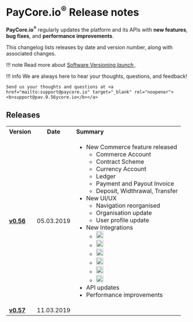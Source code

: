 # PayCore.io<sup>®</sup> Release notes 

**PayCore.io<sup>®</sup>** regularly updates the platform and its APIs with **new features**, **bug fixes**, and **performance improvements**. 

This changelog lists releases by date and version number, along with associated changes. 

!!! note
    Read more about <a href="https://semver.org" target="_blank" rel="noopener">Software Versioning <i class="md-icon">launch</i> </a>.


!!! info
    We are always here to hear your thoughts, questions, and feedback! 
    
    Send us your thoughts and questions at <a href="mailto:support@paycore.io" target="_blank" rel="noopener"><b>support@pav.0.56ycore.io</b></a>


## Releases


<table>
  <tbody>
    <tr>
      <th align="left">Version</th>
      <th align="center">Date</th>
      <th align="left">Summary</th>
    </tr>
    <tr>
     <td align="left" style="font-weight:bold"><a href="../v0.56">v0.56</a></td>
      <td align="center">05.03.2019</td>
      <td align="left">          
        <ul>
          <li>New Commerce feature released
          <ul>
          <li>Commerce Account</li>
          <li>Contract Scheme</li>
          <li>Currency Account</li>
          <li>Ledger</li>
          <li>Payment and Payout Invoice</li>
          <li>Deposit, Widthrawal, Transfer </li>
          </ul>
          </li>
          <li>New UI/UX
          <ul>
            <li>Navigation reorganised</li>
            <li>Organisation update</li>
            <li>User profile update</li>
            </ul></li>
          <li>New Integrations
          <ul>
          <li><a href="https://www.cardpay.com/" target="_blank" rel="noopener"><img src="https://static.openfintech.io/payment_providers/cardpay/logo.svg " height="20px"></a></li>
          <li><a href="https://dlocal.com/" target="_blank" rel="noopener"><img src="https://static.openfintech.io/payment_providers/dlocal/logo.svg " height="20px"></a></li>
          <li><a href="https://www.payment.center/" target="_blank" rel="noopener"><img src="https://static.openfintech.io/payment_providers/paymentcenter/logo.png " height="20px"></a></li>
          <li><a href="https://www.paysec.com/" target="_blank" rel="noopener"><img src="https://static.openfintech.io/payment_providers/paysec/logo.svg " height="20px"></a></li>
          <li><a href="https://perfectmoney.is/" target="_blank" rel="noopener"><img src="https://static.openfintech.io/payment_providers/perfectmoney/logo.svg " height="20px"></a></li>
          <li><a href="https://xpay.com.ua/" target="_blank" rel="noopener"><img src="https://static.openfintech.io/payment_providers/xpayua/logo.svg " height="20px"></a></li>
          </ul>
          </li>
          <li>API updates</li>
          <li>Performance improvements</li> 
        </ul>  
        </td>
    </tr>
    <tr>
     <td align="left" style="font-weight:bold"><a href="../v0.57">v0.57</a></td>
      <td align="center">11.03.2019</td>
      <td align="left">          
      </td>
    </tr>
  </tbody>
</table>



